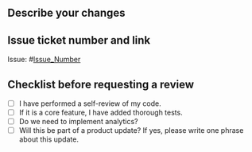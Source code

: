 ## Describe your changes

<!-- Provide a brief description of the changes made in this pull request. -->

## Issue ticket number and link

<!-- If this pull request is related to a specific issue, mention the issue number and provide a link to it. -->

Issue: #[Issue_Number](Link_to_Issue)

## Checklist before requesting a review

- [ ] I have performed a self-review of my code.
- [ ] If it is a core feature, I have added thorough tests.
- [ ] Do we need to implement analytics?
- [ ] Will this be part of a product update? If yes, please write one phrase about this update.

<!-- You can remove or add additional checklist items as needed. -->
